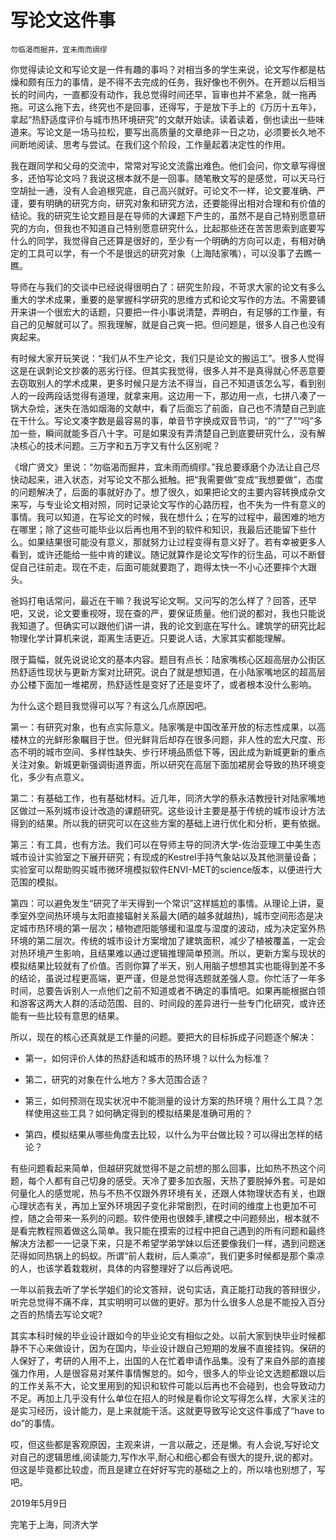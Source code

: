 # 写论文这件事

```
勿临渴而掘井，宜未雨而绸缪
```

你觉得读论文和写论文是一件有趣的事吗？对相当多的学生来说，论文写作都是枯燥和颇有压力的事情，是不得不去完成的任务，我好像也不例外。在开题以后相当长的时间内，一直都没有动作，我总觉得时间还早，盲审也并不紧急，就一拖再拖。可这么拖下去，终究也不是回事，还得写，于是放下手上的《万历十五年》，拿起“热舒适度评价与城市热环境研究”的文献开始读。读着读着，倒也读出一些味道来。写论文是一场马拉松，要写出高质量的文章绝非一日之功，必须要长久地不间断地阅读、思考与尝试。在我们这个阶段，工作量起着决定性的作用。


我在跟同学和父母的交流中，常常对写论文流露出难色。他们会问，你文章写得很多，还怕写论文吗？我说这根本就不是一回事。随笔散文写的是感觉，可以天马行空胡扯一通，没有人会追根究底，自己高兴就好。可论文不一样，论文要准确、严谨，要有明确的研究方向，研究对象和研究方法，还要能得出相对合理和有价值的结论。我的研究生论文题目是在导师的大课题下产生的，虽然不是自己特别愿意研究的方向，但我也不知道自己特别愿意研究什么，比起那些还在苦苦思索到底要写什么的同学，我觉得自己还算是很好的，至少有一个明确的方向可以走，有相对确定的工具可以学，有一个不是很远的研究对象（上海陆家嘴），可以没事了去瞧一瞧。

导师在与我们的交谈中已经说得很明白了：研究生阶段，不苛求大家的论文有多么重大的学术成果，重要的是掌握科学研究的思维方式和论文写作的方法。不需要铺开来讲一个很宏大的话题，只要把一件小事说清楚，弄明白，有足够的工作量，有自己的见解就可以了。照我理解，就是自己爽一把。但问题是，很多人自己也没有爽起来。

有时候大家开玩笑说：“我们从不生产论文，我们只是论文的搬运工”。很多人觉得这是在讽刺论文抄袭的恶劣行径。但其实我觉得，很多人并不是真得就心怀恶意要去窃取别人的学术成果，更多时候只是方法不得当，自己不知道该怎么写，看到别人的一段两段话觉得有道理，就拿来用。这边用一下，那边用一点，七拼八凑了一锅大杂烩，迷失在浩如烟海的文献中，看了后面忘了前面，自己也不清楚自己到底在干什么。写论文凑字数是最容易的事，单音节字换成双音节词，“的”“了”“吗”多加一些，瞬间就能多百八十字。可是如果没有弄清楚自己到底要研究什么，没有解决核心的技术问题。三万字和五万字又有什么区别呢？

《增广贤文》里说：“勿临渴而掘井，宜未雨而绸缪。”我总要琢磨个办法让自己尽快动起来，进入状态，对写论文不那么抵触。把“我需要做”变成“我想要做”，态度的问题解决了，后面的事就好办了。想了很久，如果把论文的主要内容转换成杂文来写，与专业论文相对照，同时记录论文写作的心路历程，也不失为一件有意义的事情。我可以知道，在写论文的时候，我在想什么；在写的过程中，最困难的地方在哪里；除了这些可能毕业以后再也用不到的软件和知识，我最后还能留下些什么。如果结果很可能没有意义，那就努力让过程变得有意义好了。若有幸被更多人看到，或许还能给一些中肯的建议。随记就算作是论文写作的衍生品，可以不断督促自己往前走。现在不走，后面可能就要跑了，跑得太快一不小心还要摔个大跟头。

爸妈打电话常问，最近在干嘛？我说写论文啊。又问写的怎么样了？回答，还早吧，又说，论文要重视呀，现在查的严，要保证质量。他们说的都对，我也只能说我知道了。但确实可以跟他们讲一讲，我的论文到底在写什么。建筑学的研究比起物理化学计算机来说，距离生活更近。只要说人话，大家其实都能理解。


限于篇幅，就先说说论文的基本内容。题目有点长：陆家嘴核心区超高层办公街区热舒适性现状与更新方案对比研究。说白了就是想知道，在小陆家嘴地区的超高层办公楼下面加一堆裙房，热舒适性是变好了还是变坏了，或者根本没什么影响。

为什么这个题目我觉得可以写？有这么几点原因吧。

第一：有研究对象，也有点实际意义。陆家嘴是中国改革开放的标志性成果，以高楼林立的光鲜形象瞩目于世。但光鲜背后却存在很多问题，非人性的宏大尺度、形态不明的城市空间、多样性缺失、步行环境品质低下等，因此成为新城更新的重点关注对象。新城更新强调街道界面，所以研究在高层下面加裙房会导致的热环境变化，多少有点意义。

第二：有基础工作，也有基础材料。近几年，同济大学的蔡永洁教授针对陆家嘴地区做过一系列城市设计改造的课题研究。这些设计主要是基于传统的城市设计方法得到的结果。所以我的研究可以在这些方案的基础上进行优化和分析，更有依据。

第三：有工具，也有方法。我们可以在导师主导的同济大学-佐治亚理工中美生态城市设计实验室之下展开研究；有现成的Kestrel手持气象站以及其他测量设备；实验室可以帮助购买城市微环境模拟软件ENVI-MET的science版本，以便进行大范围的模拟。

第四：可以避免发生“研究了半天得到一个常识”这样尴尬的事情。从理论上讲，夏季室外空间热环境与太阳直接辐射关系最大(晒的越多就越热)，城市空间形态是决定城市热环境的第一层次；植物遮阳能够缓和温度与湿度的波动，成为决定室外热环境的第二层次。传统的城市设计方案增加了建筑面积，减少了植被覆盖，一定会对热环境产生影响，且结果难以通过逻辑推理简单预测。所以，更新方案与现状的模拟结果比较就有了价值。否则你算了半天，别人用脑子想想其实也能得到差不多的结论，虽说过程更高端，更严谨，但是总觉得选题就差强人意。你忙活了一年多时间，总要告诉别人一点他们之前不知道或者不确定的事情吧。如果再能根据白领和游客这两大人群的活动范围、目的、时间段的差异进行一些专门化研究，或许还能有一些比较有意思的结果。

所以，现在的核心还真就是工作量的问题。要把大的目标拆成子问题逐个解决：

- 第一，如何评价人体的热舒适和城市的热环境？以什么为标准？

- 第二，研究的对象在什么地方？多大范围合适？

- 第三，如何预测在现实状况中不能测量的设计方案的热环境？用什么工具？怎样使用这些工具？如何确定得到的模拟结果是准确可用的？

- 第四，模拟结果从哪些角度去比较，以什么为平台做比较？可以得出怎样的结论？

有些问题看起来简单，但越研究就觉得不是之前想的那么回事，比如热不热这个问题，每个人都有自己切身的感受。天冷了要多加衣服，天热了要脱掉外套。可是如何量化人的感觉呢，热与不热不仅跟外界环境有关，还跟人体物理状态有关，也跟心理状态有关，再加上室外环境因子变化非常剧烈，在时间的维度上也更加不可控，随之会带来一系列的问题。软件使用也很棘手,建模之中问题频出，根本就不是看完教程照着做这么简单。我只能在摸索的过程中把自己遇到的所有问题和最终解决方法都一一记录下来，只是不希望学弟学妹以后还要像我们一样，遇到问题迷茫得如同热锅上的蚂蚁。所谓“前人栽树，后人乘凉”，我们更多时候都是那个乘凉的人，也该学着栽栽树，具体的内容整理好了以后再说吧。

 

一年以前我去听了学长学姐们的论文答辩，说句实话，真正能打动我的答辩很少，听完总觉得不痛不痒，其实明明可以做的更好。那为什么很多人总是不能投入百分之百的热情去写论文呢?

其实本科时候的毕业设计跟如今的毕业论文有相似之处。以前大家到快毕业时候都静不下心来做设计，因为在国内，毕业设计跟自己短期的发展不直接挂钩。保研的人保好了，考研的人用不上，出国的人在忙着申请作品集。没有了来自外部的直接强力作用，人是很容易对某件事情懈怠的。如今，很多人的毕业论文选题都跟以后的工作关系不大，论文里用到的知识和软件可能以后再也不会碰到，也会导致动力不足。再加上几乎没有什么单位在招人的时候是看你论文写得怎么样，大家关注的是实习经历，设计能力，是上来就能干活。这就更导致写论文这件事成了“have to do”的事情。

哎，但这些都是客观原因，主观来讲，一言以蔽之，还是懒。有人会说,写好论文对自己的逻辑思维,阅读能力,写作水平,耐心和细心都会有很大的提升,说的都对。但这是毕竟都比较虚，而且是建立在好好写完的基础之上的，所以啥也别想了，写吧。

 

2019年5月9日

完笔于上海，同济大学